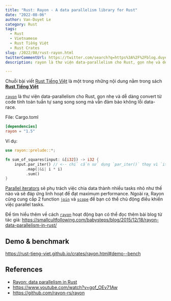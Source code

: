 ```yaml
---
title: "Rust: Rayon - A data parallelism library for Rust"
date: "2022-08-06"
author: Van-Duyet Le
category: Rust
tags:
  - Rust
  - Vietnamese
  - Rust Tiếng Việt
  - Rust Crates
slug: /2022/08/rust-rayon.html
twitterCommentUrl: https://twitter.com/search?q=https%3A%2F%2Fblog.duyet.net%2F2022%2F08%2Frust-rayon.html
description: rayon là thư viện data-parallelism cho Rust, gọn nhẹ và dễ dàng convert từ code tính toán tuần tự sang song song mà vẫn đảm bảo không lỗi data-race.

---
```


<div class="noti">Chuỗi bài viết <a href="/tag/rust-tiếng-việt/">Rust Tiếng Việt</a> là một trong những nội dung nằm trong sách <a href="https://rust-tieng-viet.github.io/?utm_source=blog.duyet.net&utm_medium=post&utm_campaign=launch_rust_tieng_viet" target="_blank"><strong>Rust Tiếng Việt</strong></a></div>

[`rayon`] là thư viện data-parallelism cho Rust, gọn nhẹ và dễ dàng convert từ
code tính toán tuần tự sang song song mà vẫn đảm bảo không lỗi data-race. 


File: Cargo.toml

```toml
[dependencies]
rayon = "1.5"
```

Ví dụ:

```rust
use rayon::prelude::*;

fn sum_of_squares(input: &[i32]) -> i32 {
    input.par_iter() // <-- chỉ cần sử dụng `par_iter()` thay vì `iter()`!
         .map(|&i| i * i)
         .sum()
}
```

[Parallel iterators](https://docs.rs/rayon/*/rayon/iter/index.html)
sẽ phụ trách việc chia data thành nhiều tasks nhỏ như thế nào và sẽ
đáp ứng linh hoạt để đạt maximum performance. 
Ngoài ra, Rayon cũng cung cấp 2 function [`join`] và [`scope`] để bạn 
có thể chủ động điều khiển việc parallel tasks.


Để tìm hiểu thêm về cách [`rayon`] hoạt động bạn có thể đọc thêm bài blog từ tác giả: 
<https://smallcultfollowing.com/babysteps/blog/2015/12/18/rayon-data-parallelism-in-rust/>

## Demo & benchmark


<https://rust-tieng-viet.github.io/crates/rayon.html#demo--bench>

## References


- [Rayon: data parallelism in Rust](https://smallcultfollowing.com/babysteps/blog/2015/12/18/rayon-data-parallelism-in-rust/)
- <https://www.youtube.com/watch?v=gof_OEv71Aw>
- <https://github.com/rayon-rs/rayon>


[`rayon`]: https://github.com/rayon-rs/rayon
[`join`]: https://docs.rs/rayon/*/rayon/fn.join.html
[`scope`]: https://docs.rs/rayon/*/rayon/fn.scope.html
